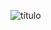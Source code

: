![título](https://user-images.githubusercontent.com/116821721/221886655-59d46a68-d083-44a0-9b9f-9136183c2fb5.jpg)

